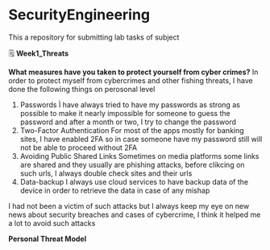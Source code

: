 # SecurityEngineering
This a repository for submitting lab tasks of subject

🗒️ **Week1_Threats**

**What measures have you taken to protect yourself from cyber crimes?**
In order to protect myself from cybercrimes and other fishing threats, I have done the following things on perosonal level
1) Passwords
   Ì have always tried to have my passwords as strong as possible to make it nearly impossible for someone to guess the password and after a month or two, I try to change the password
2) Two-Factor Authentication
   For most of the apps mostly for banking sites, I have enabled 2FA so in case someone have my password still will not be able to proceed without 2FA
3) Avoiding Public Shared Links
   Sometimes on media platforms some links are shared and they usually are phishing attacks, before clikcing on such urls, I always double check sites and their urls
4) Data-backup
   I always use cloud services to have backup data of the device in order to retrieve the data in case of any mishap 

I had not been a victim of such attacks but I always keep my eye on new news about security breaches and cases of cybercrime, I think it helped me a lot to avoid such attacks

**Personal Threat Model**
